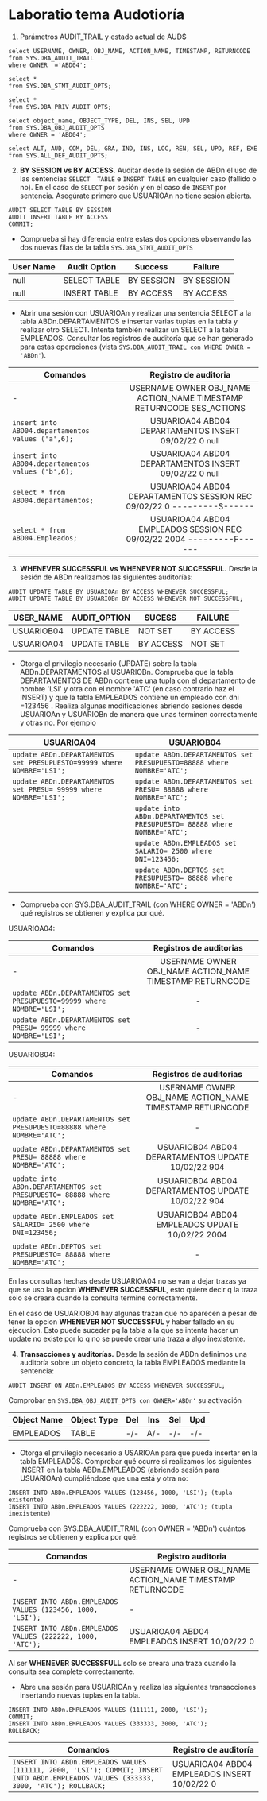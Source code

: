 # Laboratio tema Audotioría

1. Parámetros AUDIT_TRAIL y estado actual de AUD$ 
```
select USERNAME, OWNER, OBJ_NAME, ACTION_NAME, TIMESTAMP, RETURNCODE
from SYS.DBA_AUDIT_TRAIL
where OWNER  ='ABD04';

select *
from SYS.DBA_STMT_AUDIT_OPTS;

select *
from SYS.DBA_PRIV_AUDIT_OPTS;

select object_name, OBJECT_TYPE, DEL, INS, SEL, UPD
from SYS.DBA_OBJ_AUDIT_OPTS
where OWNER = 'ABD04';

select ALT, AUD, COM, DEL, GRA, IND, INS, LOC, REN, SEL, UPD, REF, EXE
from SYS.ALL_DEF_AUDIT_OPTS;
```
2. __BY  SESSION  vs  BY  ACCESS.__ Auditar  desde  la  sesión  de  ABDn  el uso  de  las  sentencias  ``SELECT  TABLE``  e  ``INSERT TABLE``  en cualquier caso (fallido o no). En  el caso de ``SELECT`` por sesión  y  en  el  caso  de  ``INSERT``  por  sentencia.  Asegúrate  primero  que  USUARIOAn  no  tiene sesión abierta.

```
AUDIT SELECT TABLE BY SESSION 
AUDIT INSERT TABLE BY ACCESS
COMMIT;
```

- Comprueba si hay diferencia entre estas dos opciones observando las dos nuevas filas de la
tabla ``SYS.DBA_STMT_AUDIT_OPTS``

|  User Name | Audit Option  | Success  | Failure  |
|---|---|---|---|
| null  | SELECT TABLE  | BY SESSION  | BY SESSION  |
| null  | INSERT TABLE  | BY ACCESS   | BY ACCESS   | 

- Abrir una sesión con USUARIOAn y realizar una sentencia SELECT a la tabla
ABDn.DEPARTAMENTOS e insertar varias tuplas en la tabla y realizar otro SELECT. Intenta también realizar un SELECT a la tabla EMPLEADOS. Consultar los registros de auditoría que se han generado para estas operaciones (vista ``SYS.DBA_AUDIT_TRAIL con WHERE OWNER = 'ABDn'``).

| Comandos   | Registro de auditoria   |
|---|:---:|
|  - | USERNAME OWNER OBJ_NAME ACTION_NAME TIMESTAMP RETURNCODE SES_ACTIONS  |
|  ``insert into ABD04.departamentos values ('a',6);``  | USUARIOA04 ABD04 DEPARTAMENTOS INSERT 09/02/22 0 null|
| ``insert into ABD04.departamentos values ('b',6);`` | USUARIOA04 ABD04 DEPARTAMENTOS INSERT 09/02/22 0 null |
|``select * from ABD04.departamentos;``| USUARIOA04	ABD04	DEPARTAMENTOS	SESSION REC	09/02/22	0	---------S------ |
|``select * from ABD04.Empleados;``|USUARIOA04	ABD04	EMPLEADOS	SESSION REC	09/02/22	2004	---------F------|

3. __WHENEVER SUCCESSFUL vs WHENEVER NOT SUCCESSFUL.__ Desde la sesión de ABDn
realizamos las siguientes auditorías:

```
AUDIT UPDATE TABLE BY USUARIOAn BY ACCESS WHENEVER SUCCESSFUL;
AUDIT UPDATE TABLE BY USUARIOBn BY ACCESS WHENEVER NOT SUCCESSFUL;
```

| USER_NAME   | AUDIT_OPTION  | SUCESS  | FAILURE   |
|---|---|---|---|
| USUARIOB04  | UPDATE TABLE   | NOT SET   |  BY ACCESS |
| USUARIOA04  | UPDATE TABLE   | BY ACCESS  |   NOT SET |

- Otorga el privilegio necesario (UPDATE) sobre la tabla ABDn.DEPARTAMENTOS al
USUARIOBn. Comprueba que la tabla DEPARTAMENTOS DE ABDn contiene una tupla con el departamento de nombre 'LSI' y otra con el nombre 'ATC' (en caso contrario haz el INSERT) y que la tabla EMPLEADOS contiene un empleado con dni =123456 . Realiza algunas modificaciones abriendo sesiones desde USUARIOAn y USUARIOBn de manera que unas terminen correctamente y otras no.
Por ejemplo

|  USUARIOA04 | USUARIOB04   |
|---|---|
|``update ABDn.DEPARTAMENTOS set PRESUPUESTO=99999 where NOMBRE='LSI';`` | ``update ABDn.DEPARTAMENTOS set PRESUPUESTO=88888 where NOMBRE='ATC'; ``|
``update ABDn.DEPARTAMENTOS set PRESU= 99999 where NOMBRE='LSI';`` | ``update ABDn.DEPARTAMENTOS set PRESU= 88888 where NOMBRE='ATC';``   |
| | ``update into ABDn.DEPARTAMENTOS set PRESUPUESTO= 88888 where NOMBRE='ATC';`` |
| | ``update ABDn.EMPLEADOS set SALARIO= 2500 where DNI=123456;``  |
| | ``update ABDn.DEPTOS set PRESUPUESTO= 88888 where NOMBRE='ATC';`` |

- Comprueba con SYS.DBA_AUDIT_TRAIL (con WHERE OWNER = 'ABDn') qué registros se
obtienen y explica por qué.

USUARIOA04:

| Comandos  | Registros de auditorias  |
|---|:---:|
|  - |  USERNAME OWNER OBJ_NAME ACTION_NAME TIMESTAMP RETURNCODE |
| ``update ABDn.DEPARTAMENTOS set PRESUPUESTO=99999 where NOMBRE='LSI';`` | - |
| ``update ABDn.DEPARTAMENTOS set PRESU= 99999 where NOMBRE='LSI';``| -|


USUARIOB04:

| Comandos  | Registros de auditorias  |
|---|:---:|
|  - |  USERNAME OWNER OBJ_NAME ACTION_NAME TIMESTAMP RETURNCODE |
| ``update ABDn.DEPARTAMENTOS set PRESUPUESTO=88888 where NOMBRE='ATC';`` | - |
| ``update ABDn.DEPARTAMENTOS set PRESU= 88888 where NOMBRE='ATC';``| USUARIOB04	ABD04	DEPARTAMENTOS	UPDATE	10/02/22	904	|
|``update into ABDn.DEPARTAMENTOS set PRESUPUESTO= 88888 where NOMBRE='ATC';``| USUARIOB04	ABD04	DEPARTAMENTOS	UPDATE	10/02/22	904	|
|``update ABDn.EMPLEADOS set SALARIO= 2500 where DNI=123456;``| USUARIOB04	ABD04	EMPLEADOS	UPDATE	10/02/22	2004 |
|``update ABDn.DEPTOS set PRESUPUESTO= 88888 where NOMBRE='ATC';``| - |

En las consultas hechas desde  USUARIOA04 no se van a dejar trazas ya que se uso la opcion __WHENEVER SUCCESSFUL__, esto quiere decir q la traza solo se creara cuando la consulta termine correctamente.

En el caso de USUARIOB04 hay algunas trazan que no aparecen a pesar de tener la opcion __WHENEVER NOT SUCCESSFUL__ y haber fallado en su ejecucion. Esto puede suceder pq la tabla a la que se intenta hacer un update no existe por lo q no se puede crear una traza a algo inexistente.

4. __Transacciones y auditorías.__ Desde la sesión de ABDn definimos una auditoría sobre un
objeto concreto, la tabla EMPLEADOS mediante la sentencia:

``AUDIT INSERT ON ABDn.EMPLEADOS BY ACCESS WHENEVER SUCCESSFUL;``

Comprobar en ``SYS.DBA_OBJ_AUDIT_OPTS con OWNER='ABDn'`` su activación

| Object Name   | Object Type  | Del   |    Ins  | Sel  | Upd  |   
|---|---|---|---|---|---|
| EMPLEADOS  | TABLE  | -/-  | A/-  | -/-  | -/-  |

- Otorga el privilegio necesario a USARIOAn para que pueda insertar en la tabla
EMPLEADOS. Comprobar qué ocurre si realizamos los siguientes INSERT en la tabla
ABDn.EMPLEADOS (abriendo sesión para USUARIOAn) cumpliéndose que una está y
otra no:

```
INSERT INTO ABDn.EMPLEADOS VALUES (123456, 1000, 'LSI'); (tupla existente)
INSERT INTO ABDn.EMPLEADOS VALUES (222222, 1000, 'ATC'); (tupla inexistente)
```

Comprueba con SYS.DBA_AUDIT_TRAIL (con OWNER = 'ABDn') cuántos registros se
obtienen y explica por qué.

|Comandos|Registro auditoria|
|--|--|
| -|USERNAME OWNER OBJ_NAME ACTION_NAME TIMESTAMP RETURNCODE|
|``INSERT INTO ABDn.EMPLEADOS VALUES (123456, 1000, 'LSI');``| - |
|``INSERT INTO ABDn.EMPLEADOS VALUES (222222, 1000, 'ATC'); ``| USUARIOA04	ABD04	EMPLEADOS	INSERT	10/02/22	0 |

Al ser __WHENEVER SUCCESSFULL__ solo se creara una traza cuando la consulta sea complete correctamente.

* Abre una sesión para USUARIOAn y realiza las siguientes transacciones insertando
nuevas tuplas en la tabla.  

```
INSERT INTO ABDn.EMPLEADOS VALUES (111111, 2000, 'LSI');
COMMIT;
INSERT INTO ABDn.EMPLEADOS VALUES (333333, 3000, 'ATC');
ROLLBACK;
```
|Comandos|Registro de auditoría|
|--|--|
|``INSERT INTO ABDn.EMPLEADOS VALUES (111111, 2000, 'LSI'); COMMIT; INSERT INTO ABDn.EMPLEADOS VALUES (333333, 3000, 'ATC'); ROLLBACK;`` |USUARIOA04	ABD04	EMPLEADOS	INSERT	10/02/22	0	 |
